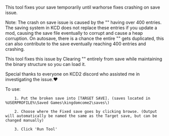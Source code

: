 This tool fixes your save temporarily until warhorse fixes crashing on save issue.

Note: 
The crash on save issue is caused by the "<UserMods>" having over 400 entries.
The saving system in KCD does not replace these entries if you update a mod, causing the save file eventually to corrupt and cause a heap corruption.
On autosave, there is a chance the entire "<UserMods>" gets duplicated, this can also contribute to the save eventually reaching 400 entries and crashing.

This tool fixes this issue by Clearing ﻿"<modlist>" entirely from save while maintaining the binary structure so you can load it.

Special thanks to everyone on KCD2 discord who assisted me in investigating the issue.❤️

To use:

        1. Put the broken save into [TARGET SAVE]. (saves located in %USERPROFILE%\Saved Games\kingdomcome2\saves\)

        2. Choose where the Fixed save goes by clicking browse. (Output will automatically be named the same as the Target save, but can be changed manually)

        3. Click 'Run Tool'

        

